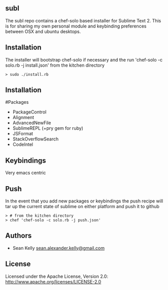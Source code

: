 ## subl 

The subl repo contains a chef-solo based installer for Sublime Text 2. This is for sharing my own personal module and keybinding preferences between OSX and ubuntu desktops.

## Installation 
The installer will bootstrap chef-solo if necessary and the run 'chef-solo -c solo.rb -j install.json' from the kitchen directory
```
> sudo ./install.rb
```
## Installation 
#Packages
* PackageControl
* Alignment
* AdvancedNewFile
* SublimeREPL (+pry gem for ruby)
* JSFormat
* StackOverflowSearch
* CodeIntel

## Keybindings
Very emacs centric

## Push
In the event that you add new packages or keybindings the push recipe will tar up the current state of sublime on either platform and push it to github
```
> # from the kitchen directory
> chef 'chef-solo -c solo.rb -j push.json'
```

## Authors

* Sean Kelly sean.alexander.kelly@gmail.com

## License

Licensed under the Apache License, Version 2.0: http://www.apache.org/licenses/LICENSE-2.0

